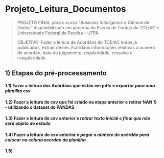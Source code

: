 # Projeto_Leitura_Documentos
>PROJETO FINAL para o curso *"Business Intelligence e Ciência de Dados"* disponibilizado em parceria da Escola de Contas do TCE/AC e Universidade Federal da Paraíba - UFPA
>
>OBJETIVO: Fazer a leitura de Acórdãos do TCE/AC todos já publicados, extrair destes Acórdãos informações relativas a numero do acórdão, data do julgamento, regularidade, ressalva e irregularidade.


## 1) Etapas do pré-processamento 
#### 1.1) Fazer a leitura dos Acórdãos que estão em pdfs e *exportar para uma planilha csv*
#### 1.2) Fazer a leitura do csv que foi criado na etapa anterior e retirar NAN'S - utilizando o dataset do PANDAS
#### 1.3) Fazer a leitura do csv anterior e *retirar texto inicial e final que não será objeto do estudo*
#### 1.4) Fazer a leitura do csv anterior e *pegar o número do acórdão para colocar na coluna acordao da planilha*
#### 1.5) 

